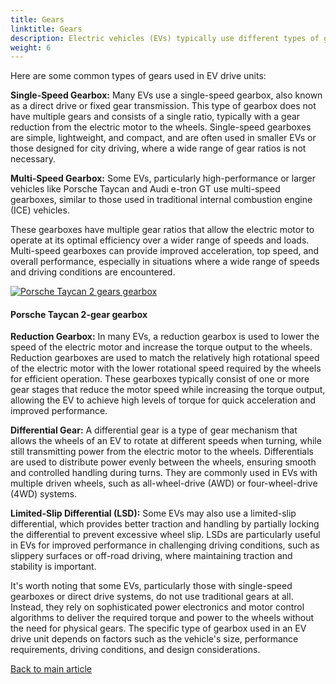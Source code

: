 ```yaml
---
title: Gears
linktitle: Gears
description: Electric vehicles (EVs) typically use different types of gears in their drive units, depending on the specific design and requirements of the vehicle. 
weight: 6
---
```

<!-- markdownlint-disable MD033 -->
Here are some common types of gears used in EV drive units:

**Single-Speed Gearbox:** Many EVs use a single-speed gearbox, also known as a direct drive or fixed gear transmission. This type of gearbox does not have multiple gears and consists of a single ratio, typically with a gear reduction from the electric motor to the wheels. Single-speed gearboxes are simple, lightweight, and compact, and are often used in smaller EVs or those designed for city driving, where a wide range of gear ratios is not necessary.

**Multi-Speed Gearbox:** Some EVs, particularly high-performance or larger vehicles like Porsche Taycan and Audi e-tron GT use multi-speed gearboxes, similar to those used in traditional internal combustion engine (ICE) vehicles. 

These gearboxes have multiple gear ratios that allow the electric motor to operate at its optimal efficiency over a wider range of speeds and loads. Multi-speed gearboxes can provide improved acceleration, top speed, and overall performance, especially in situations where a wide range of speeds and driving conditions are encountered.

<figur>
    <a href="https://media.evkx.net/multimedia/technology/motors/gears/porschetaycangearbox.jpg">
        <img src="https://media.evkx.net/multimedia/technology/motors/gears/porschetaycangearbox_st.jpg" alt="Porsche Taycan 2 gears gearbox" title="Porsche Taycan 2 gears gearbox">
    </a>
    <figcaption><h4>Porsche Taycan 2-gear gearbox</h4></figcaption>
</figur>

**Reduction Gearbox:** In many EVs, a reduction gearbox is used to lower the speed of the electric motor and increase the torque output to the wheels. Reduction gearboxes are used to match the relatively high rotational speed of the electric motor with the lower rotational speed required by the wheels for efficient operation. These gearboxes typically consist of one or more gear stages that reduce the motor speed while increasing the torque output, allowing the EV to achieve high levels of torque for quick acceleration and improved performance.

**Differential Gear:** A differential gear is a type of gear mechanism that allows the wheels of an EV to rotate at different speeds when turning, while still transmitting power from the electric motor to the wheels. Differentials are used to distribute power evenly between the wheels, ensuring smooth and controlled handling during turns. They are commonly used in EVs with multiple driven wheels, such as all-wheel-drive (AWD) or four-wheel-drive (4WD) systems.

**Limited-Slip Differential (LSD):** Some EVs may also use a limited-slip differential, which provides better traction and handling by partially locking the differential to prevent excessive wheel slip. LSDs are particularly useful in EVs for improved performance in challenging driving conditions, such as slippery surfaces or off-road driving, where maintaining traction and stability is important.

It's worth noting that some EVs, particularly those with single-speed gearboxes or direct drive systems, do not use traditional gears at all. Instead, they rely on sophisticated power electronics and motor control algorithms to deliver the required torque and power to the wheels without the need for physical gears. The specific type of gearbox used in an EV drive unit depends on factors such as the vehicle's size, performance requirements, driving conditions, and design considerations.

[Back to main article](../#motor-setup)